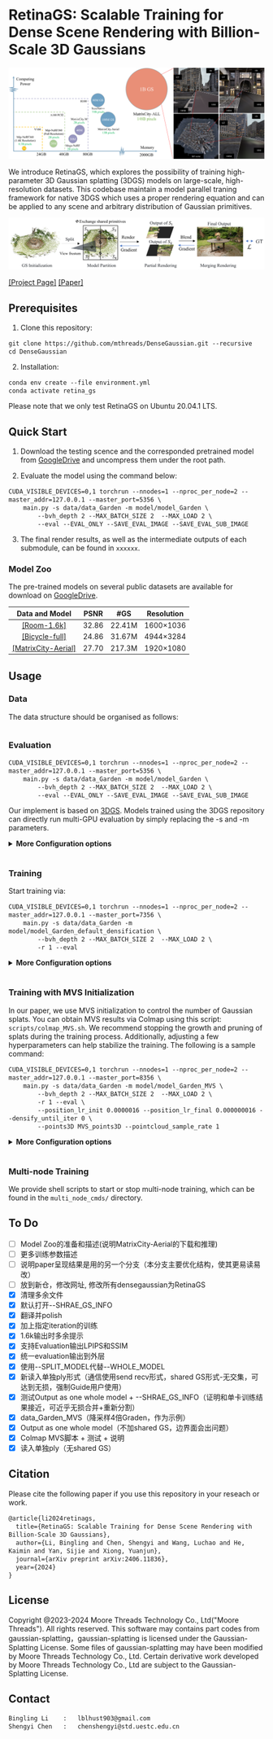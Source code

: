# RetinaGS: Scalable Training for Dense Scene Rendering with Billion-Scale 3D Gaussians

<img src="./assets/teaser.png">

We introduce RetinaGS, which explores the possibility of training high-parameter 3D Gaussian splatting (3DGS) models on large-scale, high-resolution datasets. This codebase maintain a model parallel traning framework for native 3DGS which uses a proper rendering equation and can be applied to any scene and arbitrary distribution of Gaussian primitives. 

<img src="./assets/pipeline.png">


[[Project Page]](https://ai-reality.github.io/RetinaGS/)
[[Paper]](https://arxiv.org/pdf/2406.11836)

## Prerequisites

1. Clone this repository:
```
git clone https://github.com/mthreads/DenseGaussian.git --recursive
cd DenseGaussian
```


2. Installation:

```shell
conda env create --file environment.yml
conda activate retina_gs
```

Please note that we only test RetinaGS on Ubuntu 20.04.1 LTS.

## Quick Start

1. Download the testing scence and the corresponded pretrained model from [GoogleDrive]() and uncompress them under the root path.

2. Evaluate the model using the command below:
```
CUDA_VISIBLE_DEVICES=0,1 torchrun --nnodes=1 --nproc_per_node=2 --master_addr=127.0.0.1 --master_port=5356 \
    main.py -s data/data_Garden -m model/model_Garden \
        --bvh_depth 2 --MAX_BATCH_SIZE 2  --MAX_LOAD 2 \
        --eval --EVAL_ONLY --SAVE_EVAL_IMAGE --SAVE_EVAL_SUB_IMAGE
```
3. The final render results, as well as the intermediate outputs of each submodule, can be found in `xxxxxx`.

### Model Zoo

The pre-trained models on several public datasets are available for download on [GoogleDrive]().

| Data and Model                                                | PSNR | #GS   |Resolution|
|:-----------------:                                            |:----:|:-----:|:-----:   |
| [[Room-1.6k]](https://ai-reality.github.io/RetinaGS/)         |32.86 |22.41M |1600×1036 |
| [[Bicycle-full]](https://ai-reality.github.io/RetinaGS/)      |24.86 |31.67M |4944×3284 |
| [[MatrixCity-Aerial]](https://ai-reality.github.io/RetinaGS/) |27.70 |217.3M |1920×1080 |

<!-- M means Million. Add -r 1600 flag while evaluate Room-1.6k. -->


## Usage 

### Data
The data structure should be organised as follows:
```
```


### Evaluation

```
CUDA_VISIBLE_DEVICES=0,1 torchrun --nnodes=1 --nproc_per_node=2 --master_addr=127.0.0.1 --master_port=5356 \
    main.py -s data/data_Garden -m model/model_Garden \
        --bvh_depth 2 --MAX_BATCH_SIZE 2  --MAX_LOAD 2 \
        --eval --EVAL_ONLY --SAVE_EVAL_IMAGE --SAVE_EVAL_SUB_IMAGE
```

Our implement is based on [3DGS](https://github.com/graphdeco-inria/gaussian-splatting). Models trained using the 3DGS repository can directly run multi-GPU evaluation by simply replacing the -s and -m parameters.

<details>
<summary><span style="font-weight: bold;">More Configuration options</span></summary>

  #### CUDA_VISIBLE_DEVICES=0,1
  Designate GPUs numbered CUDA_0 and CUDA_1 for Evaluation.
  #### --nnodes=1 --nproc_per_node=2
  The number of machine is 1，the number of GPU is 2.
  #### --master_addr=127.0.0.1 --master_port=7356
  the host and port of torchrun. Ensure that the --master_port is different for different training tasks on the same machine.
  #### --source_path / -s
  Path to the source directory containing a COLMAP or Synthetic NeRF data set.
  #### --model_path / -m 
  Path where the trained model is stored. 
  #### --bvh_depth
  Argument for controlling the number of submodels. Here, you would create 2<sup>bvh_depth</sup> submodels. In this example, bvh_depth=2, namely total 4 submodels (2 submodels for each GPU). 
  #### --MAX_BATCH_SIZE --MAX_LOAD 
  Arguments for controlling memory cost, a render task for a submodel weight 1 load, thus "--MAX_BATCH_SIZE 4  --MAX_LOAD 8" just set every batch as size of 4 in this case. If there is insufficient GPU memory, consider reducing these values.
  #### --eval
  Add this flag to use a MipNeRF360-style training/test split for evaluation.
  #### --EVAL_ONLY --SAVE_EVAL_IMAGE --SAVE_EVAL_SUB_IMAGE
  Perform evaluation only, and save both the rendered images and the sub-images output by each submodel involved in the rendering.

</details>
<br>


### Training

Start training via: 
```
CUDA_VISIBLE_DEVICES=0,1 torchrun --nnodes=1 --nproc_per_node=2 --master_addr=127.0.0.1 --master_port=7356 \
    main.py -s data/data_Garden -m model/model_Garden_default_densification \
        --bvh_depth 2 --MAX_BATCH_SIZE 2  --MAX_LOAD 2 \
        -r 1 --eval
```

<details>
<summary><span style="font-weight: bold;">More Configuration options</span></summary>


  #### --resolution / -r
  Specifies resolution of the loaded images before training. If provided 1, 2, 4 or 8, uses original, 1/2, 1/4 or 1/8 resolution, respectively. For all other values, rescales the width to the given number while maintaining image aspect. If not set and input image width exceeds 1.6K pixels, inputs are automatically rescaled to this target.
  #### --interations
  Number of total iterations to train for, 30_000 by default.
  #### --epochs
  Number of total epochs to train for. Effective only when --iterations is not specified.

</details>
<br>


### Training with MVS Initialization

In our paper, we use MVS initialization to control the number of Gaussian splats. You can obtain MVS results via Colmap using this script: `scripts/colmap_MVS.sh`. We recommend stopping the growth and pruning of splats during the training process. Additionally, adjusting a few hyperparameters can help stabilize the training. The following is a sample command:

```
CUDA_VISIBLE_DEVICES=0,1 torchrun --nnodes=1 --nproc_per_node=2 --master_addr=127.0.0.1 --master_port=8356 \
    main.py -s data/data_Garden -m model/model_Garden_MVS \
        --bvh_depth 2 --MAX_BATCH_SIZE 2  --MAX_LOAD 2 \
        -r 1 --eval \
        --position_lr_init 0.0000016 --position_lr_final 0.000000016 --densify_until_iter 0 \
        --points3D MVS_points3D --pointcloud_sample_rate 1        
```

<details>
<summary><span style="font-weight: bold;">More Configuration options</span></summary>

  #### --position_lr_init --position_lr_final
  Initial and Final 3D position learning rate, 1.6 × 10<sup>-4</sup> to 1.6 × 10<sup>-6</sup> by default. Since the primitives are initialized with relatively accurate position parameters from MVS, we reduce the learning rate for the position parameters in all primitives from 1.6 × 10<sup>-6</sup> to 1.6 × 10<sup>-8</sup> with a exponential decay function

  #### --densify_until_iter
  Iteration where densification stops, ```15000``` by default and ```0``` for abandon.

  #### --points3D
  Specify the point cloud file used for initialization.

  #### --pointcloud_sample_rate
  Specify the downsampling rate at initialization; if N is provided, use 1/N of the point cloud. Consider increasing the downsampling ratio when using MVS initialization if there is not enough GPU memory.

  #### --SPLIT_MODEL
  Output individual ply files for each submodel plus interface information; consider adding this flag to improve read and write overhead when there are too many GS.

  #### --NOT_SHRAE_GS_INFO
  By dafult, we transmit interface GS via communication, achieving the equivalent of single-GPU training results in formulation together with alpha-blending splitting.
  When the --SPLIT_MODEL flag is enabled, consider adding the --NOT_SHARE_GS_INFO flag to slightly speed up training and reduce GPU memory usage.

</details>
<br>

### Multi-node Training

We provide shell scripts to start or stop multi-node training, which can be found in the `multi_node_cmds/` directory.
<br>



## To Do
- [ ] Model Zoo的准备和描述(说明MatrixCity-Aerial的下载和推理)
- [ ] 更多训练参数描述
- [ ] 说明paper呈现结果是用的另一个分支（本分支主要优化结构，使其更易读易改）
- [ ] 放到新仓，修改网址, 修改所有densegaussian为RetinaGS
- [x] 清理多余文件
- [x] 默认打开--SHRAE_GS_INFO
- [x] 翻译并polish
- [x] 加上指定iteration的训练
- [x] 1.6k输出时多余提示
- [x] 支持Evaluation输出LPIPS和SSIM
- [x] 统一evaluation输出到外层
- [x] 使用--SPLIT_MODEL代替--WHOLE_MODEL
- [x] 新读入单独ply形式（通信使用send recv形式，shared GS形式-无交集，可达到无损，强制Guide用户使用）
- [x] 测试Output as one whole model + --SHRAE_GS_INFO（证明和单卡训练结果接近，可近乎无损合并+重新分割）
- [x] data_Garden_MVS（降采样4倍Graden，作为示例）
- [x] Output as one whole model（不加shared GS，边界面会出问题）
- [x] Colmap MVS脚本 + 测试 + 说明
- [x] 读入单独ply（无shared GS）

## Citation
Please cite the following paper if you use this repository in your reseach or work.
```
@article{li2024retinags,
  title={RetinaGS: Scalable Training for Dense Scene Rendering with Billion-Scale 3D Gaussians},
  author={Li, Bingling and Chen, Shengyi and Wang, Luchao and He, Kaimin and Yan, Sijie and Xiong, Yuanjun},
  journal={arXiv preprint arXiv:2406.11836},
  year={2024}
}
```

## License
Copyright @2023-2024 Moore Threads Technology Co., Ltd("Moore Threads"). All rights reserved. This software may contains part codes from gaussian-splatting，gaussian-splatting is licensed under the Gaussian-Splatting License. Some files of gaussian-splatting may have been modified by Moore Threads Technology Co., Ltd.  Certain derivative work developed by Moore Threads Technology Co., Ltd are subject to the Gaussian-Splatting License.

## Contact
```
Bingling Li    :   lblhust903@gmail.com
Shengyi Chen   :   chenshengyi@std.uestc.edu.cn
```


